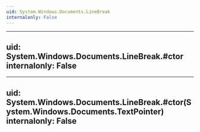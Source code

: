 ```yaml
---
uid: System.Windows.Documents.LineBreak
internalonly: False
---
```


---
uid: System.Windows.Documents.LineBreak.#ctor
internalonly: False
---

---
uid: System.Windows.Documents.LineBreak.#ctor(System.Windows.Documents.TextPointer)
internalonly: False
---
